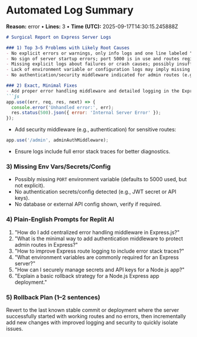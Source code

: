# Automated Log Summary

**Reason:** error • **Lines:** 3 • **Time (UTC):** 2025-09-17T14:30:15.245888Z

<!-- fingerprint:c6f8fb70e355 -->

```markdown
# Surgical Report on Express Server Logs

### 1) Top 3–5 Problems with Likely Root Causes
- No explicit errors or warnings, only info logs and one line labeled "[ERROR]" but with no message; likely mis-labeled or insufficient logging.
- No sign of server startup errors; port 5000 is in use and routes registered properly.
- Missing explicit logs about failures or crash causes; possibly insufficient logging configuration.
- Lack of environment variable or configuration logs may imply missing env vars or secrets.
- No authentication/security middleware indicated for admin routes (e.g., `/admin/latest-log-summary`), potential security risk.

### 2) Exact, Minimal Fixes
- Add proper error handling middleware and detailed logging in the Express server (unknown file, likely `server.js` or `app.js`):
```js
app.use((err, req, res, next) => {
  console.error('Unhandled error:', err);
  res.status(500).json({ error: 'Internal Server Error' });
});
```
- Add security middleware (e.g., authentication) for sensitive routes:
```js
app.use('/admin', adminAuthMiddleware);
```
- Ensure logs include full error stack traces for better diagnostics.

### 3) Missing Env Vars/Secrets/Config
- Possibly missing `PORT` environment variable (defaults to 5000 used, but not explicit).
- No authentication secrets/config detected (e.g., JWT secret or API keys).
- No database or external API config shown, verify if required.

### 4) Plain-English Prompts for Replit AI
1. "How do I add centralized error handling middleware in Express.js?"
2. "What is the minimal way to add authentication middleware to protect admin routes in Express?"
3. "How to improve Express route logging to include error stack traces?"
4. "What environment variables are commonly required for an Express server?"
5. "How can I securely manage secrets and API keys for a Node.js app?"
6. "Explain a basic rollback strategy for a Node.js Express app deployment."

### 5) Rollback Plan (1–2 sentences)
Revert to the last known stable commit or deployment where the server successfully started with working routes and no errors, then incrementally add new changes with improved logging and security to quickly isolate issues.
```
